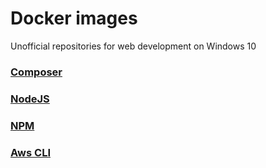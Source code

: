 # Docker images

Unofficial repositories for web development on Windows 10  

### [Composer](./composer)
### [NodeJS](./nodejs)
### [NPM](./npm)
### [Aws CLI](./aws-cli)